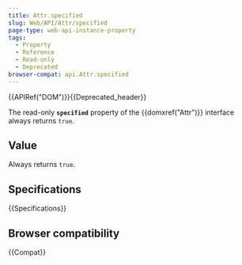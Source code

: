 ```yaml
---
title: Attr.specified
slug: Web/API/Attr/specified
page-type: web-api-instance-property
tags:
  - Property
  - Reference
  - Read-only
  - Deprecated
browser-compat: api.Attr.specified
---
```

{{APIRef("DOM")}}{{Deprecated_header}}

The read-only **`specified`** property of the {{domxref("Attr")}} interface always returns `true`.

## Value

Always returns `true`.

## Specifications

{{Specifications}}

## Browser compatibility

{{Compat}}
